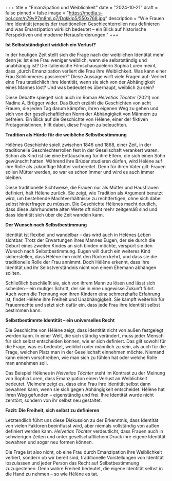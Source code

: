 +++
title = "Emanzipation und Weiblichkeit"
date = "2024-10-21"
draft = false
pinned = false
image = "https://media.s-bol.com/n79vP7m8mLg7/Dqkklp5/550x768.jpg"
description = "Wie Frauen ihre Identität jenseits der traditionellen Geschlechterrollen neu definieren und was Emanzipation wirklich bedeutet – ein Blick auf historische Perspektiven und moderne Herausforderungen."
+++
<!--StartFragment-->

**Ist Selbstständigkeit wirklich ein Verlust?**

In der heutigen Zeit stellt sich die Frage nach der weiblichen Identität mehr denn je: Ist eine Frau weniger weiblich, wenn sie selbstständig und unabhängig ist? Die italienische Filmschauspielerin Sophia Loren meint, dass „durch Emanzipation verliert die Frau ihre Weiblichkeit. Was kann einer Frau Schlimmeres passieren?“ Diese Aussage wirft viele Fragen auf: Verliert eine Frau tatsächlich ihre Identität, wenn sie sich von der Abhängigkeit eines Mannes löst? Und was bedeutet es überhaupt, weiblich zu sein?

Diese Debatte spiegelt sich auch im Roman *Helvetias Töchter* (2021) von Nadine A. Brügger wider. Das Buch erzählt die Geschichten von acht Frauen, die jeden Tag darum kämpfen, ihren eigenen Weg zu gehen und sich von der gesellschaftlichen Norm der Abhängigkeit von Männern zu befreien. Ein Blick auf die Geschichte von Hélène, einer der fiktiven Protagonistinnen, hilft dabei, diese Fragen zu beleuchten.

**Tradition als Hürde für die weibliche Selbstbestimmung**

Hélènes Geschichte spielt zwischen 1846 und 1868, einer Zeit, in der traditionelle Geschlechterrollen fest in der Gesellschaft verankert waren. Schon als Kind ist sie eine Enttäuschung für ihre Eltern, die sich einen Sohn gewünscht hatten. Während ihre Brüder studieren dürfen, wird Hélène auf ihre Rolle als zukünftige Mutter vorbereitet. Denn für ihren Vater gilt: Frauen sollen Mütter werden, so war es schon immer und wird es auch immer bleiben.

Diese traditionelle Sichtweise, die Frauen nur als Mütter und Hausfrauen definiert, hält Hélène zurück. Sie zeigt, wie Tradition als Argument benutzt wird, um bestehende Machtverhältnisse zu rechtfertigen, ohne sich dabei selbst hinterfragen zu müssen. Die Geschichte Hélènes macht deutlich, dass diese Jahrhunderte alten Werte oft nicht mehr zeitgemäß sind und dass Identität sich über die Zeit wandeln kann.

**Der Wunsch nach Selbstbestimmung**

Identität ist flexibel und wandelbar – das wird auch in Hélènes Leben sichtbar. Trotz der Erwartungen ihres Mannes Eugen, der sie durch die Geburt eines zweiten Kindes an sich binden möchte, verspürt sie den Wunsch nach Selbstbestimmung. Eugen will durch ein weiteres Kind sicherstellen, dass Hélène ihm nicht den Rücken kehrt, und dass sie die traditionelle Rolle der Frau annimmt. Doch Hélène erkennt, dass ihre Identität und ihr Selbstverständnis nicht von einem Ehemann abhängen sollten.

Schließlich beschließt sie, sich von ihrem Mann zu lösen und lässt sich scheiden – ein mutiger Schritt, der sie in eine ungewisse Zukunft führt. Auch wenn die Trennung von ihren Kindern eine schmerzhafte Erfahrung ist, findet Hélène ihre Freiheit und Unabhängigkeit. Sie kämpft weiterhin für Frauenrechte und setzt sich dafür ein, dass jede Frau ihre Identität selbst bestimmen kann.

**Selbstbestimmte Identität – ein universelles Recht**

Die Geschichte von Hélène zeigt, dass Identität nicht von außen festgelegt werden kann. In einer Welt, die sich ständig verändert, muss jeder Mensch für sich selbst entscheiden können, wie er sich definiert. Das gilt sowohl für die Frage, was es bedeutet, weiblich oder männlich zu sein, als auch für die Frage, welchen Platz man in der Gesellschaft einnehmen möchte. Niemand kann einem vorschreiben, wie man sich zu fühlen hat oder welche Rolle man annehmen soll.

Das Beispiel Hélènes in *Helvetias Töchter* steht im Kontrast zu der Meinung von Sophia Loren, dass Emanzipation einen Verlust an Weiblichkeit bedeutet. Vielmehr zeigt es, dass eine Frau ihre Identität selbst dann bewahren kann, wenn sie sich gegen Abhängigkeit entscheidet. Hélène hat ihren Weg gefunden – eigenständig und frei. Ihre Identität wurde nicht zerstört, sondern von ihr selbst neu gestaltet.

**Fazit: Die Freiheit, sich selbst zu definieren**

Letztendlich führt uns diese Diskussion zu der Erkenntnis, dass Identität von vielen Faktoren beeinflusst wird, aber niemals vollständig von außen definiert werden kann. *Helvetias Töchter* verdeutlicht, dass Frauen auch in schwierigen Zeiten und unter gesellschaftlichem Druck ihre eigene Identität bewahren und sogar neu formen können.

Die Frage ist also nicht, ob eine Frau durch Emanzipation ihre Weiblichkeit verliert, sondern ob wir bereit sind, traditionelle Vorstellungen von Identität loszulassen und jeder Person das Recht auf Selbstbestimmung zuzugestehen. Denn wahre Freiheit bedeutet, die eigene Identität selbst in die Hand zu nehmen – so wie Hélène es tat.

<!--EndFragment-->